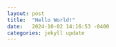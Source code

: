 ```yaml
---
layout: post
title:  "Hello World!"
date:   2024-10-02 14:16:53 -0400
categories: jekyll update
---
```

